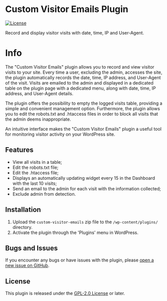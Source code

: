 # Custom Visitor Emails Plugin
[![License](https://poser.pugx.org/automattic/jetpack/license.svg)](https://www.gnu.org/licenses/gpl-2.0.html)


Record and display visitor visits with date, time, IP and User-Agent.


# Info

The "Custom Visitor Emails" plugin allows you to record and view visitor visits to your site. Every time a user, excluding the admin, accesses the site, the plugin automatically records the date, time, IP address, and User-Agent of the visit. Visits are emailed to the admin and displayed in a dedicated table on the plugin page with a dedicated menu, along with date, time, IP address, and User-Agent details.

The plugin offers the possibility to empty the logged visits table, providing a simple and convenient management option. Furthermore, the plugin allows you to edit the robots.txt and .htaccess files in order to block all visits that the admin deems inappropriate.

An intuitive interface makes the "Custom Visitor Emails" plugin a useful tool for monitoring visitor activity on your WordPress site.

## Features

- View all visits in a table;
- Edit the robots.txt file;
- Edit the .htaccess file;
- Displays an automatically updating widget every 15 in the Dashboard with the last 10 visits;
- Send an email to the admin for each visit with the information collected;
- Exclude admin from detection.

## Installation

1. Upload the `custom-visitor-emails` zip file to the `/wp-content/plugins/` directory.
2. Activate the plugin through the 'Plugins' menu in WordPress.

## Bugs and Issues

If you encounter any bugs or have issues with the plugin, please [open a new issue on GitHub](https://github.com/smal82/custom-visitor-emails/issues).

## License

This plugin is released under the [GPL-2.0 License](LICENSE) or later.
